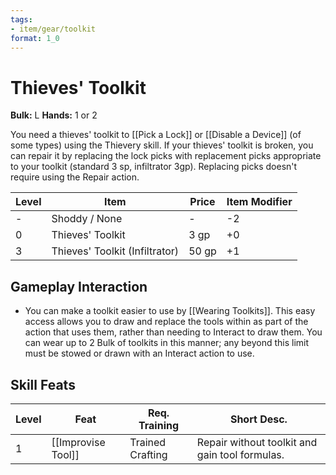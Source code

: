 ```yaml
---
tags:
- item/gear/toolkit
format: 1_0
---
```

# Thieves' Toolkit

**Bulk:** L
**Hands:** 1 or 2

You need a thieves' toolkit to [[Pick a Lock]] or [[Disable a Device]] (of some types) using the Thievery skill. If your thieves' toolkit is broken, you can repair it by replacing the lock picks with replacement picks appropriate to your toolkit (standard 3 sp,  infiltrator 3gp). Replacing picks doesn't require using the Repair action.

| **Level** | **Item**                       | **Price** | **Item Modifier** |
| --------- | ------------------------------ | --------- | ----------------- |
| -         | Shoddy / None                  | -         | -2                |
| 0         | Thieves' Toolkit               | 3 gp      | +0                |
| 3         | Thieves' Toolkit (Infiltrator) | 50 gp     | +1                |

## Gameplay Interaction

- You can make a toolkit easier to use by [[Wearing Toolkits]]. This easy access allows you to draw and replace the tools within as part of the action that uses them, rather than needing to Interact to draw them. You can wear up to 2 Bulk of toolkits in this manner; any beyond this limit must be stowed or drawn with an Interact action to use.

## Skill Feats

| Level | Feat               | Req. Training    | Short Desc.                                    |
| ----- | ------------------ | ---------------- | ---------------------------------------------- |
| 1     | [[Improvise Tool]] | Trained Crafting | Repair without toolkit and gain tool formulas. |
